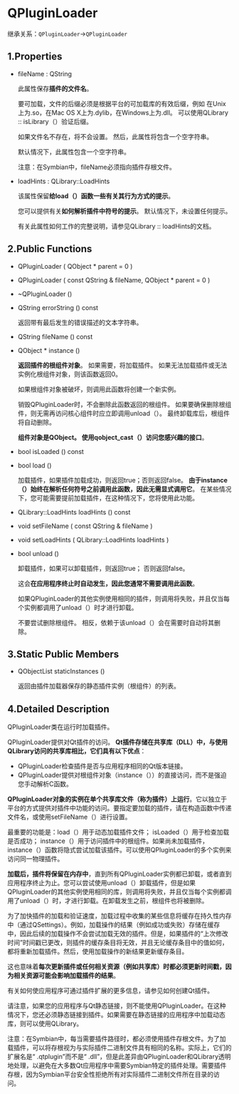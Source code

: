 # QPluginLoader

继承关系：`QPluginLoader`->`QPluginLoader`

## 1.Properties

- fileName : QString

  此属性保存**插件的文件名**。

  要可加载，文件的后缀必须是根据平台的可加载库的有效后缀，例如 在Unix上为.so，在Mac OS X上为.dylib，在Windows上为.dll。 可以使用QLibrary :: isLibrary（）验证后缀。

  如果文件名不存在，将不会设置。 然后，此属性将包含一个空字符串。

  默认情况下，此属性包含一个空字符串。

  注意：在Symbian中，fileName必须指向插件存根文件。

- loadHints : QLibrary::LoadHints

  该属性保留**给load（）函数一些有关其行为方式的提示**。

  您可以提供有关**如何解析插件中符号的提示**。 默认情况下，未设置任何提示。

  有关此属性如何工作的完整说明，请参见QLibrary :: loadHints的文档。

## 2.Public Functions

- QPluginLoader ( QObject * parent = 0 )

- QPluginLoader ( const QString & fileName, QObject * parent = 0 )

- ~QPluginLoader ()

- QString	errorString () const

  返回带有最后发生的错误描述的文本字符串。

- QString	fileName () const

- QObject *	instance ()

  **返回插件的根组件对象**。 如果需要，将加载插件。 如果无法加载插件或无法实例化根组件对象，则该函数返回0。

  如果根组件对象被破坏，则调用此函数将创建一个新实例。

  销毁QPluginLoader时，不会删除此函数返回的根组件。 如果要确保删除根组件，则无需再访问核心组件时应立即调用unload（）。 最终卸载库后，根组件将自动删除。

  **组件对象是QObject。 使用qobject_cast（）访问您感兴趣的接口**。

- bool	isLoaded () const

- bool	load ()

  加载插件，如果插件加载成功，则返回true；否则返回false。 **由于instance（）始终在解析任何符号之前调用此函数，因此无需显式调用它**。 在某些情况下，您可能需要提前加载插件，在这种情况下，您将使用此功能。

- QLibrary::LoadHints	loadHints () const

- void	setFileName ( const QString & fileName )

- void	setLoadHints ( QLibrary::LoadHints loadHints )

- bool	unload ()

  卸载插件，如果可以卸载插件，则返回true； 否则返回false。

  这会**在应用程序终止时自动发生，因此您通常不需要调用此函数**。

  如果QPluginLoader的其他实例使用相同的插件，则调用将失败，并且仅当每个实例都调用了unload（）时才进行卸载。

  不要尝试删除根组件。 相反，依赖于该unload（）会在需要时自动将其删除。

## 3.Static Public Members

- QObjectList	staticInstances ()

  返回由插件加载器保存的静态插件实例（根组件）的列表。

## 4.Detailed Description

QPluginLoader类在运行时加载插件。

QPluginLoader提供对Qt插件的访问。 **Qt插件存储在共享库（DLL）中，与使用QLibrary访问的共享库相比，它们具有以下优点**：

- QPluginLoader检查插件是否与应用程序相同的Qt版本链接。
- QPluginLoader提供对根组件对象（instance（））的直接访问，而不是强迫您手动解析C函数。

**QPluginLoader对象的实例在单个共享库文件（称为插件）上运行**。它以独立于平台的方式提供对插件中功能的访问。要指定要加载的插件，请在构造函数中传递文件名，或使用setFileName（）进行设置。

最重要的功能是：load（）用于动态加载插件文件； isLoaded（）用于检查加载是否成功； instance（）用于访问插件中的根组件。如果尚未加载插件，instance（）函数将隐式尝试加载该插件。可以使用QPluginLoader的多个实例来访问同一物理插件。

**加载后，插件将保留在内存中**，直到所有QPluginLoader实例都已卸载，或者直到应用程序终止为止。您可以尝试使用unload（）卸载插件，但是如果QPluginLoader的其他实例使用相同的库，则调用将失败，并且仅当每个实例都调用了unload（）时，才进行卸载。在卸载发生之前，根组件也将被删除。

为了加快插件的加载和验证速度，加载过程中收集的某些信息将缓存在持久性内存中（通过QSettings）。例如，加载操作的结果（例如成功或失败）存储在缓存中，因此后续的加载操作不会尝试加载无效的插件。但是，如果插件的“上次修改时间”时间戳已更改，则插件的缓存条目将无效，并且无论缓存条目中的值如何，都将重新加载插件。然后，使用加载操作的新结果更新缓存条目。

这也意味着**每次更新插件或任何相关资源（例如共享库）时都必须更新时间戳，因为相关资源可能会影响加载插件的结果**。

有关如何使应用程序可通过插件扩展的更多信息，请参见如何创建Qt插件。

请注意，如果您的应用程序与Qt静态链接，则不能使用QPluginLoader。在这种情况下，您还必须静态链接到插件。如果需要在静态链接的应用程序中加载动态库，则可以使用QLibrary。

注意：在Symbian中，每当需要插件路径时，都必须使用插件存根文件。为了加载插件，可以将存根视为与实际插件二进制文件具有相同的名称。实际上，它们的扩展名是“ .qtplugin”而不是“ .dll”，但是此差异由QPluginLoader和QLibrary透明地处理，以避免在大多数Qt应用程序中需要Symbian特定的插件处理。需要插件存根，因为Symbian平台安全性拒绝所有对实际插件二进制文件所在目录的访问。